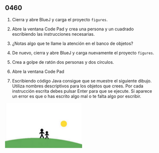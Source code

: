 ## 0460

1. Cierra y abre BlueJ y carga el proyecto `figures`.

2. Abre la ventana Code Pad y crea una persona y un cuadrado escribiendo las instrucciones necesarias.

3. ¿Notas algo que te llame la atención en el banco de objetos?

4. De nuevo, cierra y abre BlueJ y carga nuevamente el proyecto `figures`.

5. Crea a golpe de ratón dos personas y dos círculos.

6. Abre la ventana Code Pad

7. Escribiendo código Java consigue que se muestre el siguiente dibujo. Utiliza nombres descriptivos para los objetos que crees. Por cada instrucción escrita debes pulsar Enter para que se ejecute. Si aparece un error es que o has escrito algo mal o te falta algo por escribir.


  ![Imagen](0460.png)
